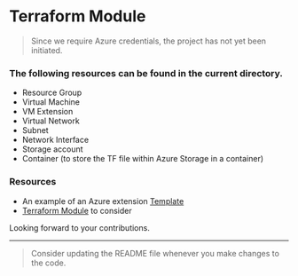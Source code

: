 # Terraform Module
> Since we require Azure credentials, the project has not yet been initiated.

### The following resources can be found in the current directory.
- Resource Group
- Virtual Machine
- VM Extension
- Virtual Network
- Subnet
- Network Interface
- Storage account 
- Container (to store the TF file within Azure Storage in a container)



### Resources
- An example of an Azure extension [Template](https://registry.terraform.io/providers/hashicorp/azurerm/latest/docs/resources/virtual_machine_extension)
- [Terraform Module](https://github.com/JamesDLD/terraform-azurerm-Az-Vm#readme) to consider



Looking forward to your contributions.

---
> Consider updating the README file whenever you make changes to the code.